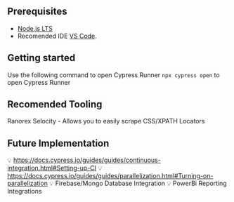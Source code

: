 ## Prerequisites
- [Node.js LTS](https://nodejs.org/en/download/)
- Recomended IDE [VS Code](https://code.visualstudio.com/Download).

## Getting started
Use the following command to open Cypress Runner
`npx cypress open` to open Cypress Runner

## Recomended Tooling
Ranorex Selocity - Allows you to easily scrape CSS/XPATH Locators

## Future Implementation
💡 https://docs.cypress.io/guides/guides/continuous-integration.html#Setting-up-CI
💡 https://docs.cypress.io/guides/guides/parallelization.html#Turning-on-parallelization
💡 Firebase/Mongo Database Integration
💡 PowerBi Reporting Integrations